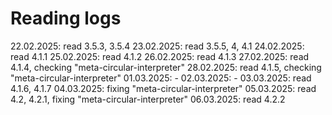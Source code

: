 # Reading logs

22.02.2025: read 3.5.3, 3.5.4
23.02.2025: read 3.5.5, 4, 4.1
24.02.2025: read 4.1.1
25.02.2025: read 4.1.2
26.02.2025: read 4.1.3
27.02.2025: read 4.1.4, checking "meta-circular-interpreter"
28.02.2025: read 4.1.5, checking "meta-circular-interpreter"
01.03.2025: -
02.03.2025: -
03.03.2025: read 4.1.6, 4.1.7
04.03.2025: fixing "meta-circular-interpreter"
05.03.2025: read 4.2, 4.2.1, fixing "meta-circular-interpreter"
06.03.2025: read 4.2.2
